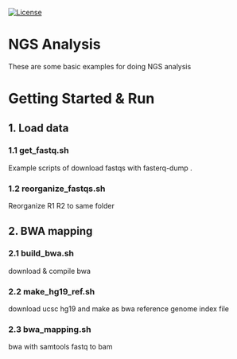 [![License](https://img.shields.io/badge/License-Apache_2.0-blue.svg)](https://opensource.org/licenses/Apache-2.0)

# NGS Analysis
These are some basic examples for doing NGS analysis

# Getting Started & Run

## 1. Load data
### 1.1 get_fastq.sh
Example scripts of download fastqs with fasterq-dump .
### 1.2 reorganize_fastqs.sh
Reorganize R1 R2 to same folder
## 2. BWA mapping
### 2.1 build_bwa.sh
download & compile bwa
### 2.2 make_hg19_ref.sh
download ucsc hg19 and make as bwa reference genome index file
### 2.3 bwa_mapping.sh
bwa with samtools fastq to bam
